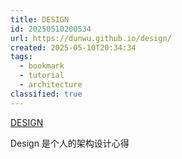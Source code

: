 ```yaml
---
title: DESIGN
id: 20250510200534
url: https://dunwu.github.io/design/
created: 2025-05-10T20:34:34
tags:
  - bookmark
  - tutorial
  - architecture
classified: true
---
```

[DESIGN](https://dunwu.github.io/design/)

Design 是个人的架构设计心得
